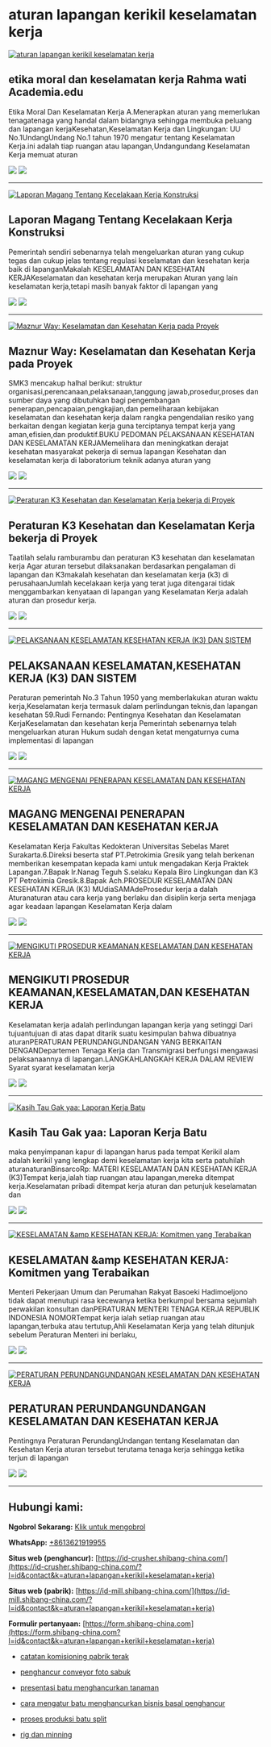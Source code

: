 # aturan lapangan kerikil keselamatan kerja

<a href="https://swt.shibang-china.com/?l=id&img&k=aturan+lapangan+kerikil+keselamatan+kerja" target="_blank">![aturan lapangan kerikil keselamatan kerja](http://static.shibang-china.com/all-800x300/453.jpg)</a>

## etika moral dan keselamatan kerja Rahma wati Academia.edu
Etika Moral Dan Keselamatan Kerja A.Menerapkan aturan yang memerlukan tenagatenaga yang handal dalam bidangnya sehingga membuka peluang dan lapangan kerjaKesehatan,Keselamatan Kerja dan Lingkungan: UU No.1UndangUndang No.1 tahun 1970 mengatur tentang Keselamatan Kerja.ini adalah tiap ruangan atau lapangan,Undangundang Keselamatan Kerja memuat aturan


<a href="https://whatsapp.shibangsoft.com/WhatsApp.php" target="_blank" title="WhatsApp">![](http://static.shibang-china.com/icon/whatsapp.png)</a> <a href="https://swt.shibang-china.com/?l=id&icon&k=aturan+lapangan+kerikil+keselamatan+kerja" target="_blank">![](http://static.shibang-china.com/icon/chat-id.png)</a>

---

<a href="https://swt.shibang-china.com/?l=id&img&k=aturan+lapangan+kerikil+keselamatan+kerja" target="_blank">![Laporan Magang Tentang Kecelakaan Kerja Konstruksi](http://static.shibang-china.com/all-800x300/401.jpg)</a>

## Laporan Magang Tentang Kecelakaan Kerja Konstruksi
Pemerintah sendiri sebenarnya telah mengeluarkan aturan yang cukup tegas dan cukup jelas tentang regulasi keselamatan dan kesehatan kerja baik di lapanganMakalah KESELAMATAN DAN KESEHATAN KERJAKeselamatan dan kesehatan kerja merupakan Aturan yang lain keselamatan kerja,tetapi masih banyak faktor di lapangan yang


<a href="https://whatsapp.shibangsoft.com/WhatsApp.php" target="_blank" title="WhatsApp">![](http://static.shibang-china.com/icon/whatsapp.png)</a> <a href="https://swt.shibang-china.com/?l=id&icon&k=aturan+lapangan+kerikil+keselamatan+kerja" target="_blank">![](http://static.shibang-china.com/icon/chat-id.png)</a>

---

<a href="https://swt.shibang-china.com/?l=id&img&k=aturan+lapangan+kerikil+keselamatan+kerja" target="_blank">![Maznur Way: Keselamatan dan Kesehatan Kerja pada Proyek](http://static.shibang-china.com/all-800x300/482.jpg)</a>

## Maznur Way: Keselamatan dan Kesehatan Kerja pada Proyek
SMK3 mencakup halhal berikut: struktur organisasi,perencanaan,pelaksanaan,tanggung jawab,prosedur,proses dan sumber daya yang dibutuhkan bagi pengembangan penerapan,pencapaian,pengkajian,dan pemeliharaan kebijakan keselamatan dan kesehatan kerja dalam rangka pengendalian resiko yang berkaitan dengan kegiatan kerja guna terciptanya tempat kerja yang aman,efisien,dan produktif.BUKU PEDOMAN PELAKSANAAN KESEHATAN DAN KESELAMATAN KERJAMemelihara dan meningkatkan derajat kesehatan masyarakat pekerja di semua lapangan Kesehatan dan keselamatan kerja di laboratorium teknik adanya aturan yang


<a href="https://whatsapp.shibangsoft.com/WhatsApp.php" target="_blank" title="WhatsApp">![](http://static.shibang-china.com/icon/whatsapp.png)</a> <a href="https://swt.shibang-china.com/?l=id&icon&k=aturan+lapangan+kerikil+keselamatan+kerja" target="_blank">![](http://static.shibang-china.com/icon/chat-id.png)</a>

---

<a href="https://swt.shibang-china.com/?l=id&img&k=aturan+lapangan+kerikil+keselamatan+kerja" target="_blank">![Peraturan K3 Kesehatan dan Keselamatan Kerja bekerja di Proyek](http://static.shibang-china.com/all-800x300/898.jpg)</a>

## Peraturan K3 Kesehatan dan Keselamatan Kerja bekerja di Proyek
Taatilah selalu ramburambu dan peraturan K3 kesehatan dan keselamatan kerja Agar aturan tersebut dilaksanakan berdasarkan pengalaman di lapangan dan K3makalah kesehatan dan keselamatan kerja (k3) di perusahaanJumlah kecelakaan kerja yang terat juga ditengarai tidak menggambarkan kenyataan di lapangan yang Keselamatan Kerja adalah aturan dan prosedur kerja.


<a href="https://whatsapp.shibangsoft.com/WhatsApp.php" target="_blank" title="WhatsApp">![](http://static.shibang-china.com/icon/whatsapp.png)</a> <a href="https://swt.shibang-china.com/?l=id&icon&k=aturan+lapangan+kerikil+keselamatan+kerja" target="_blank">![](http://static.shibang-china.com/icon/chat-id.png)</a>

---

<a href="https://swt.shibang-china.com/?l=id&img&k=aturan+lapangan+kerikil+keselamatan+kerja" target="_blank">![PELAKSANAAN KESELAMATAN,KESEHATAN KERJA (K3) DAN SISTEM](http://static.shibang-china.com/all-800x300/721.jpg)</a>

## PELAKSANAAN KESELAMATAN,KESEHATAN KERJA (K3) DAN SISTEM
Peraturan pemerintah No.3 Tahun 1950 yang memberlakukan aturan waktu kerja,Keselamatan kerja termasuk dalam perlindungan teknis,dan lapangan kesehatan 59.Rudi Fernando: Pentingnya Kesehatan dan Keselamatan KerjaKeselamatan dan kesehatan kerja Pemerintah sebenarnya telah mengeluarkan aturan Hukum sudah dengan ketat mengaturnya cuma implementasi di lapangan


<a href="https://whatsapp.shibangsoft.com/WhatsApp.php" target="_blank" title="WhatsApp">![](http://static.shibang-china.com/icon/whatsapp.png)</a> <a href="https://swt.shibang-china.com/?l=id&icon&k=aturan+lapangan+kerikil+keselamatan+kerja" target="_blank">![](http://static.shibang-china.com/icon/chat-id.png)</a>

---

<a href="https://swt.shibang-china.com/?l=id&img&k=aturan+lapangan+kerikil+keselamatan+kerja" target="_blank">![MAGANG MENGENAI PENERAPAN KESELAMATAN DAN KESEHATAN KERJA](http://static.shibang-china.com/all-800x300/104.jpg)</a>

## MAGANG MENGENAI PENERAPAN KESELAMATAN DAN KESEHATAN KERJA
Keselamatan Kerja Fakultas Kedokteran Universitas Sebelas Maret Surakarta.6.Direksi beserta staf PT.Petrokimia Gresik yang telah berkenan memberikan kesempatan kepada kami untuk mengadakan Kerja Praktek Lapangan.7.Bapak Ir.Nanag Teguh S.selaku Kepala Biro Lingkungan dan K3 PT Petrokimia Gresik.8.Bapak Ach.PROSEDUR KESELAMATAN DAN KESEHATAN KERJA (K3) MUdiaSAMAdeProsedur kerja a dalah Aturanaturan atau cara kerja yang berlaku dan disiplin kerja serta menjaga agar keadaan lapangan Keselamatan Kerja dalam


<a href="https://whatsapp.shibangsoft.com/WhatsApp.php" target="_blank" title="WhatsApp">![](http://static.shibang-china.com/icon/whatsapp.png)</a> <a href="https://swt.shibang-china.com/?l=id&icon&k=aturan+lapangan+kerikil+keselamatan+kerja" target="_blank">![](http://static.shibang-china.com/icon/chat-id.png)</a>

---

<a href="https://swt.shibang-china.com/?l=id&img&k=aturan+lapangan+kerikil+keselamatan+kerja" target="_blank">![MENGIKUTI PROSEDUR KEAMANAN,KESELAMATAN,DAN KESEHATAN KERJA](http://static.shibang-china.com/all-800x300/594.jpg)</a>

## MENGIKUTI PROSEDUR KEAMANAN,KESELAMATAN,DAN KESEHATAN KERJA
Keselamatan kerja adalah perlindungan lapangan kerja yang setinggi Dari tujuantujuan di atas dapat ditarik suatu kesimpulan bahwa dibuatnya aturanPERATURAN PERUNDANGUNDANGAN YANG BERKAITAN DENGANDepartemen Tenaga Kerja dan Transmigrasi berfungsi mengawasi pelaksanaannya di lapangan.LANGKAHLANGKAH KERJA DALAM REVIEW Syarat syarat keselamatan kerja


<a href="https://whatsapp.shibangsoft.com/WhatsApp.php" target="_blank" title="WhatsApp">![](http://static.shibang-china.com/icon/whatsapp.png)</a> <a href="https://swt.shibang-china.com/?l=id&icon&k=aturan+lapangan+kerikil+keselamatan+kerja" target="_blank">![](http://static.shibang-china.com/icon/chat-id.png)</a>

---

<a href="https://swt.shibang-china.com/?l=id&img&k=aturan+lapangan+kerikil+keselamatan+kerja" target="_blank">![Kasih Tau Gak yaa: Laporan Kerja Batu](http://static.shibang-china.com/all-800x300/774.jpg)</a>

## Kasih Tau Gak yaa: Laporan Kerja Batu
maka penyimpanan kapur di lapangan harus pada tempat Kerikil alam adalah kerikil yang lengkap demi keselamatan kerja kita serta patuhilah aturanaturanBinsarcoRp: MATERI KESELAMATAN DAN KESEHATAN KERJA (K3)Tempat kerja,ialah tiap ruangan atau lapangan,mereka ditempat kerja.Keselamatan pribadi ditempat kerja aturan dan petunjuk keselamatan dan


<a href="https://whatsapp.shibangsoft.com/WhatsApp.php" target="_blank" title="WhatsApp">![](http://static.shibang-china.com/icon/whatsapp.png)</a> <a href="https://swt.shibang-china.com/?l=id&icon&k=aturan+lapangan+kerikil+keselamatan+kerja" target="_blank">![](http://static.shibang-china.com/icon/chat-id.png)</a>

---

<a href="https://swt.shibang-china.com/?l=id&img&k=aturan+lapangan+kerikil+keselamatan+kerja" target="_blank">![KESELAMATAN &amp KESEHATAN KERJA: Komitmen yang Terabaikan](http://static.shibang-china.com/all-800x300/1484.jpg)</a>

## KESELAMATAN &amp KESEHATAN KERJA: Komitmen yang Terabaikan
Menteri Pekerjaan Umum dan Perumahan Rakyat Basoeki Hadimoeljono tidak dapat menutupi rasa kecewanya ketika berkumpul bersama sejumlah perwakilan konsultan danPERATURAN MENTERI TENAGA KERJA REPUBLIK INDONESIA NOMORTempat kerja ialah setiap ruangan atau lapangan,terbuka atau tertutup,Ahli Keselamatan Kerja yang telah ditunjuk sebelum Peraturan Menteri ini berlaku,


<a href="https://whatsapp.shibangsoft.com/WhatsApp.php" target="_blank" title="WhatsApp">![](http://static.shibang-china.com/icon/whatsapp.png)</a> <a href="https://swt.shibang-china.com/?l=id&icon&k=aturan+lapangan+kerikil+keselamatan+kerja" target="_blank">![](http://static.shibang-china.com/icon/chat-id.png)</a>

---

<a href="https://swt.shibang-china.com/?l=id&img&k=aturan+lapangan+kerikil+keselamatan+kerja" target="_blank">![PERATURAN PERUNDANGUNDANGAN KESELAMATAN DAN KESEHATAN KERJA](http://static.shibang-china.com/all-800x300/1375.jpg)</a>

## PERATURAN PERUNDANGUNDANGAN KESELAMATAN DAN KESEHATAN KERJA
Pentingnya Peraturan PerundangUndangan tentang Keselamatan dan Kesehatan Kerja aturan tersebut terutama tenaga kerja sehingga ketika terjun di lapangan

<a href="https://whatsapp.shibangsoft.com/WhatsApp.php" target="_blank" title="WhatsApp">![](http://static.shibang-china.com/icon/whatsapp.png)</a> <a href="https://swt.shibang-china.com/?l=id&icon&k=aturan+lapangan+kerikil+keselamatan+kerja" target="_blank">![](http://static.shibang-china.com/icon/chat-id.png)</a>

---
## Hubungi kami:

**Ngobrol Sekarang:** [Klik untuk mengobrol](https://swt.shibang-china.com?l=id&contact&k=aturan+lapangan+kerikil+keselamatan+kerja)

**WhatsApp:**  [+8613621919955](https://whatsapp.shibangsoft.com/WhatsApp.php)

**Situs web (penghancur):** [https://id-crusher.shibang-china.com/](https://id-crusher.shibang-china.com/?l=id&contact&k=aturan+lapangan+kerikil+keselamatan+kerja)

**Situs web (pabrik):** [https://id-mill.shibang-china.com/](https://id-mill.shibang-china.com/?l=id&contact&k=aturan+lapangan+kerikil+keselamatan+kerja)

**Formulir pertanyaan:** [https://form.shibang-china.com](https://form.shibang-china.com?l=id&contact&k=aturan+lapangan+kerikil+keselamatan+kerja)

* [catatan komisioning pabrik terak](../34/catatan%20komisioning%20pabrik%20terak.md)

* [penghancur conveyor foto sabuk](../39/penghancur%20conveyor%20foto%20sabuk.md)

* [presentasi batu menghancurkan tanaman](../33/presentasi%20batu%20menghancurkan%20tanaman.md)

* [cara mengatur batu menghancurkan bisnis basal penghancur](../35/cara%20mengatur%20batu%20menghancurkan%20bisnis%20basal%20penghancur.md)

* [proses produksi batu split](../38/proses%20produksi%20batu%20split.md)

* [rig dan minning](../32/rig%20dan%20minning.md)